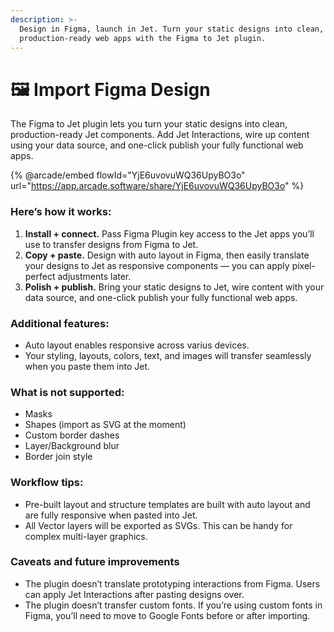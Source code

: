 ```yaml
---
description: >-
  Design in Figma, launch in Jet. Turn your static designs into clean,
  production-ready web apps with the Figma to Jet plugin.
---
```


# 🖼 Import Figma Design

The Figma to Jet plugin lets you turn your static designs into clean, production-ready Jet components. Add Jet Interactions, wire up content using your data source, and one-click publish your fully functional web apps.

{% @arcade/embed flowId="YjE6uvovuWQ36UpyBO3o" url="https://app.arcade.software/share/YjE6uvovuWQ36UpyBO3o" %}

### **Here’s how it works:**

1. **Install + connect.** Pass Figma Plugin key access to the Jet apps you’ll use to transfer designs from Figma to Jet.
2. **Copy + paste.** Design with auto layout in Figma, then easily translate your designs to Jet as responsive components — you can apply pixel-perfect adjustments later.
3. **Polish + publish.** Bring your static designs to Jet, wire content with your data source, and one-click publish your fully functional web apps.

### **Additional features:**

* Auto layout enables responsive across varius devices.
* Your styling, layouts, colors, text, and images will transfer seamlessly when you paste them into Jet.

### What is not supported:

* Masks
* Shapes (import as SVG at the moment)
* Custom border dashes
* Layer/Background blur
* Border join style

### **Workflow tips:**

* Pre-built layout and structure templates are built with auto layout and are fully responsive when pasted into Jet.
* All Vector layers will be exported as SVGs. This can be handy for complex multi-layer graphics.

### **Caveats and future improvements**

* The plugin doesn’t translate prototyping interactions from Figma. Users can apply Jet Interactions after pasting designs over.
* The plugin doesn’t transfer custom fonts. If you’re using custom fonts in Figma, you’ll need to move to Google Fonts before or after importing.



###
